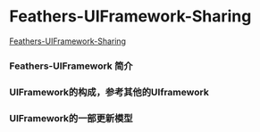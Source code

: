 Feathers-UIFramework-Sharing
============================

[Feathers-UIFramework-Sharing](http://feathersui.com/)

### Feathers-UIFramework 简介
### UIFramework的构成，参考其他的UIframework
### UIFramework的一部更新模型



